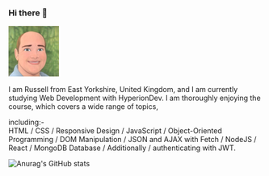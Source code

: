 ### Hi there 👋

<img src="https://github.com/Russell-Ombler/Russell-Ombler/blob/main/RussellOmblerAvatar.jpg" alt="Russell Ombler" Avatar width="100">

I am Russell from East Yorkshire, United Kingdom, and I am currently studying Web Development with HyperionDev. I am thoroughly enjoying the course, which covers a wide range of topics, 

including:-<br />
HTML / CSS / Responsive Design / JavaScript / Object-Oriented Programming / DOM Manipulation / JSON and AJAX with Fetch / NodeJS / React / MongoDB Database / Additionally / authenticating with JWT.

![Anurag's GitHub stats](https://github-readme-stats.vercel.app/api?username=Russell-Ombler&theme=dark&show_icons=true)
